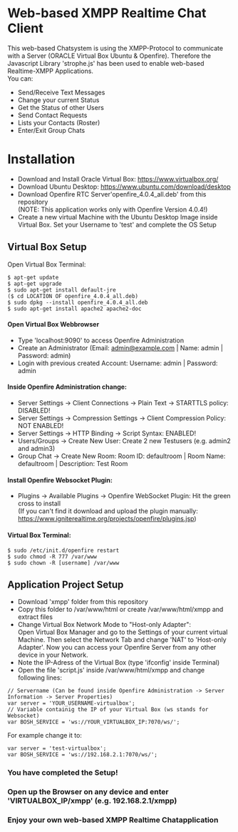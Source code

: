 # Web-based XMPP Realtime Chat Client
This web-based Chatsystem is using the XMPP-Protocol to communicate with a Server (ORACLE Virtual Box Ubuntu & Openfire). 
Therefore the Javascript Library 'strophe.js' has been used to enable web-based Realtime-XMPP Applications. <br />
You can:
- Send/Receive Text Messages
- Change your current Status
- Get the Status of other Users
- Send Contact Requests
- Lists your Contacts (Roster)
- Enter/Exit Group Chats
# Installation
- Download and Install Oracle Virtual Box: https://www.virtualbox.org/
- Download Ubuntu Desktop: https://www.ubuntu.com/download/desktop
- Download Openfire RTC Server'openfire_4.0.4_all.deb' from this repository <br />
(NOTE: This application works only with Openfire Version 4.0.4!)
- Create a new virtual Machine with the Ubuntu Desktop Image inside Virtual Box. Set your Username to 'test' and complete the OS Setup

## Virtual Box Setup
Open Virtual Box Terminal:
```
$ apt-get update
$ apt-get upgrade
$ sudo apt-get install default-jre
($ cd LOCATION OF openfire_4.0.4_all.deb)
$ sudo dpkg --install openfire_4.0.4_all.deb 
$ sudo apt-get install apache2 apache2-doc
```
#### Open Virtual Box Webbrowser
- Type 'localhost:9090' to access Openfire Administration
- Create an Administrator (Email: admin@example.com | Name: admin | Password: admin)
- Login with previous created Account: Username: admin | Password: admin
#### Inside Openfire Administration change:
- Server Settings -> Client Connections -> Plain Text -> STARTTLS policy: DISABLED!
- Server Settings -> Compression Settings -> Client Compression Policy: NOT ENABLED!
- Server Settings -> HTTP Binding -> Script Syntax: ENABLED!
- Users/Groups -> Create New User: Create 2 new Testusers (e.g. admin2 and admin3)
- Group Chat -> Create New Room: Room ID: defaultroom | Room Name: defaultroom | Description: Test Room
#### Install Openfire Websocket Plugin:
- Plugins -> Available Plugins -> Openfire WebSocket Plugin: Hit the green cross to install<br />
(If you can't find it download and upload the plugin manually: https://www.igniterealtime.org/projects/openfire/plugins.jsp)
#### Virtual Box Terminal:
```
$ sudo /etc/init.d/openfire restart
$ sudo chmod -R 777 /var/www
$ sudo chown -R [username] /var/www
```
## Application Project Setup
- Download 'xmpp' folder from this repository
- Copy this folder to /var/www/html or create /var/www/html/xmpp and extract files
- Change Virtual Box Network Mode to "Host-only Adapter": <br />
Open Virtual Box Manager and go to the Settings of your current virtual Machine. Then select the Network Tab and change 'NAT' to 'Host-only Adapter'. Now you can access your Openfire Server from any other device in your Network.
- Note the IP-Adress of the Virtual Box (type 'ifconfig' inside Terminal)
- Open the file 'script.js' inside /var/www/html/xmpp and change following lines:
```
// Servername (Can be found inside Openfire Administration -> Server Information -> Server Properties)
var server = 'YOUR_USERNAME-virtualbox';
// Variable containig the IP of your Virtual Box (ws stands for Websocket)
var BOSH_SERVICE = 'ws://YOUR_VIRTUALBOX_IP:7070/ws/';
```
For example change it to:
```
var server = 'test-virtualbox';
var BOSH_SERVICE = 'ws://192.168.2.1:7070/ws/';
```
### You have completed the Setup!
### Open up the Browser on any device and enter 'VIRTUALBOX_IP/xmpp' (e.g. 192.168.2.1/xmpp)
### Enjoy your own web-based XMPP Realtime Chatapplication
